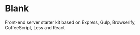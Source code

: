Blank
=====

Front-end server starter kit based on Express, Gulp, Browserify, CoffeeScript, Less and React